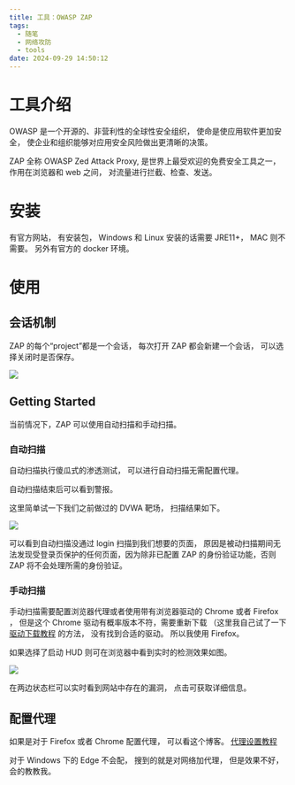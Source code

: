 ```yaml
---
title: 工具：OWASP ZAP
tags:
  - 随笔
  - 网络攻防
  - tools
date: 2024-09-29 14:50:12
---
```



# 工具介绍
OWASP 是一个开源的、非营利性的全球性安全组织， 使命是使应用软件更加安全， 使企业和组织能够对应用安全风险做出更清晰的决策。

ZAP 全称 OWASP Zed Attack Proxy, 是世界上最受欢迎的免费安全工具之一， 作用在浏览器和 web 之间， 对流量进行拦截、检查、发送。

# 安装

有官方网站， 有安装包， Windows 和 Linux 安装的话需要 JRE11+， MAC 则不需要。 另外有官方的 docker 环境。

# 使用

## 会话机制

ZAP 的每个“project”都是一个会话， 每次打开 ZAP 都会新建一个会话， 可以选择关闭时是否保存。

![](/images/zapnew.png)

## Getting Started
当前情况下，ZAP 可以使用自动扫描和手动扫描。 

### 自动扫描

自动扫描执行傻瓜式的渗透测试， 可以进行自动扫描无需配置代理。

自动扫描结束后可以看到警报。

这里简单试一下我们之前做过的 DVWA 靶场， 扫描结果如下。

![](/images/zap_dvwa.png)

可以看到自动扫描没通过 login 扫描到我们想要的页面， 原因是被动扫描期间无法发现受登录页保护的任何页面，因为除非已配置 ZAP 的身份验证功能，否则 ZAP 将不会处理所需的身份验证。

### 手动扫描

手动扫描需要配置浏览器代理或者使用带有浏览器驱动的 Chrome 或者 Firefox ， 但是这个 Chrome 驱动有概率版本不符，需要重新下载 （这里我自己试了一下 [驱动下载教程](https://blog.csdn.net/atgjyygyamd/article/details/126272046) 的方法， 没有找到合适的驱动。 所以我使用 Firefox。 

如果选择了启动 HUD 则可在浏览器中看到实时的检测效果如图。

![](/images/zap_uhd.png)

在两边状态栏可以实时看到网站中存在的漏洞， 点击可获取详细信息。

## 配置代理

如果是对于 Firefox 或者 Chrome 配置代理， 可以看这个博客。 [代理设置教程](https://www.cnblogs.com/fanf/p/17262093.html)

对于 Windows 下的 Edge 不会配， 搜到的就是对网络加代理， 但是效果不好， 会的教教我。
